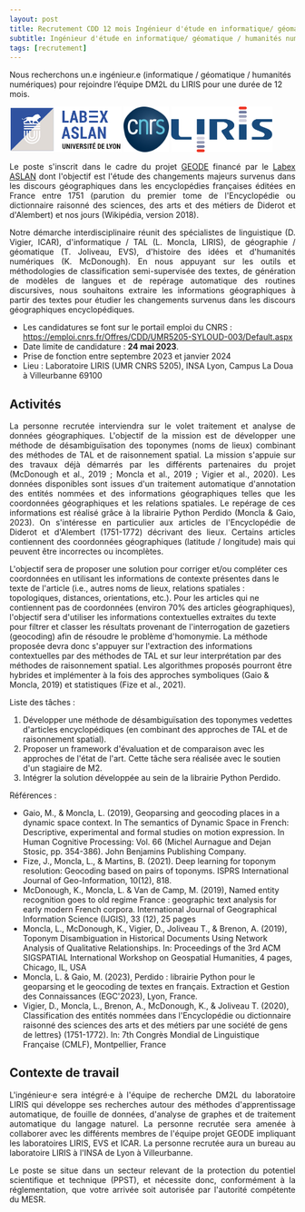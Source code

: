 ```yaml
---
layout: post
title: Recrutement CDD 12 mois Ingénieur d'étude en informatique/ géomatique / humanités numériques
subtitle: Ingénieur d'étude en informatique/ géomatique / humanités numériques
tags: [recrutement]
---
```



Nous recherchons un.e ingénieur.e (informatique / géomatique / humanités numériques) pour rejoindre l’équipe DM2L du LIRIS pour une durée de 12 mois.


<img height="80px" src="/assets/img/logos/logo-aslan.png" alt="ASLAN" />
<img height="80px" src="/assets/img/logos/logo-cnrs.png" alt="CNRS"/>
<img height="80px" src="/assets/img/logos/logo-liris.png" alt="LIRIS"/>


<p style='text-align: justify;'>
Le poste s'inscrit dans le cadre du projet <a href="https://geode-project.github.io/">GEODE</a> financé par le <a href="https://aslan.universite-lyon.fr/">Labex ASLAN</a> dont l'objectif est l'étude des changements majeurs survenus dans les discours géographiques dans les encyclopédies françaises éditées en France entre 1751 (parution du premier tome de l'Encyclopédie ou dictionnaire raisonné des sciences, des arts et des métiers de Diderot et d'Alembert) et nos jours (Wikipédia, version 2018). 
</p>
<p style='text-align: justify;'>
Notre démarche interdisciplinaire réunit des spécialistes de linguistique (D. Vigier, ICAR), d'informatique / TAL (L. Moncla, LIRIS), de géographie / géomatique (T. Joliveau, EVS), d'histoire des idées et d'humanités numériques (K. McDonough). En nous appuyant sur les outils et méthodologies de classification semi-supervisée des textes, de génération de modèles de langues et de repérage automatique des routines discursives, nous souhaitons extraire les informations géographiques à partir des textes pour étudier les changements survenus dans les discours géographiques encyclopédiques. 
</p>


<ul>
<li> Les candidatures se font sur le portail emploi du CNRS : <a href="https://emploi.cnrs.fr/Offres/CDD/UMR5205-SYLOUD-003/Default.aspx">https://emploi.cnrs.fr/Offres/CDD/UMR5205-SYLOUD-003/Default.aspx</a></li>
<li> Date limite de candidature : <b>24 mai 2023</b>.</li>
<li> Prise de fonction entre septembre 2023 et janvier 2024</li>
<li> Lieu : Laboratoire LIRIS (UMR CNRS 5205), INSA Lyon, Campus La Doua à Villeurbanne 69100</li>
</ul>


## Activités

<p style='text-align: justify;'>
La personne recrutée interviendra sur le volet traitement et analyse de données géographiques. 
L'objectif de la mission est de développer une méthode de désambiguïsation des toponymes (noms de lieux) combinant des méthodes de TAL et de raisonnement spatial. 
La mission s'appuie sur des travaux déjà démarrés par les différents partenaires du projet (McDonough et al., 2019 ; Moncla et al., 2019 ; Vigier et al., 2020). 
Les données disponibles sont issues d'un traitement automatique d'annotation des entités nommées et des informations géographiques telles que les coordonnées géographiques et les relations spatiales. 
Le repérage de ces informations est réalisé grâce à la librairie Python Perdido (Moncla & Gaio, 2023). 
On s'intéresse en particulier aux articles de l'Encyclopédie de Diderot et d'Alembert (1751-1772) décrivant des lieux. Certains articles contiennent des coordonnées géographiques (latitude / longitude) mais qui peuvent être incorrectes ou incomplètes.

L'objectif sera de proposer une solution pour corriger et/ou compléter ces coordonnées en utilisant les informations de contexte présentes dans le texte de l'article (i.e., autres noms de lieux, relations spatiales : topologiques, distances, orientations, etc.). 
Pour les articles qui ne contiennent pas de coordonnées (environ 70% des articles géographiques), l'objectif sera d'utiliser les informations contextuelles extraites du texte pour filtrer et classer les résultats provenant de l'interrogation de gazetiers (geocoding) afin de résoudre le problème d'homonymie. La méthode proposée devra donc s'appuyer sur l'extraction des informations contextuelles par des méthodes de TAL et sur leur interprétation par des méthodes de raisonnement spatial. 
Les algorithmes proposés pourront être hybrides et implémenter à la fois des approches symboliques (Gaio & Moncla, 2019) et statistiques (Fize et al., 2021).
</p>
<p style='text-align: justify;'>
Liste des tâches : 
<ol>
<li> Développer une méthode de désambiguïsation des toponymes vedettes d'articles encyclopédiques (en combinant des approches de TAL et de raisonnement spatial).</li>
<li> Proposer un framework d'évaluation et de comparaison avec les approches de l'état de l'art. Cette tâche sera réalisée avec le soutien d'un stagiaire de M2. </li>
<li>Intégrer la solution développée au sein de la librairie Python Perdido.</li>
</ol>
</p>

<p style='text-align: justify;'>
Références :
<ul>
<li>Gaio, M., & Moncla, L. (2019), Geoparsing and geocoding places in a dynamic space context. In The semantics of Dynamic Space in French: Descriptive, experimental and formal studies on motion expression. In Human Cognitive Processing: Vol. 66 (Michel Aurnague and Dejan Stosic, pp. 354-386). John Benjamins Publishing Company.</li>
<li>Fize, J., Moncla, L., & Martins, B. (2021). Deep learning for toponym resolution: Geocoding based on pairs of toponyms. ISPRS International Journal of Geo-Information, 10(12), 818.</li>
<li>McDonough, K., Moncla, L. & Van de Camp, M. (2019), Named entity recognition goes to old regime France : geographic text analysis for early modern French corpora. International Journal of Geographical Information Science (IJGIS), 33 (12), 25 pages </li>
<li>Moncla, L., McDonough, K., Vigier, D., Joliveau T., & Brenon, A. (2019), Toponym Disambiguation in Historical Documents Using Network Analysis of Qualitative Relationships. In: Proceedings of the 3rd ACM SIGSPATIAL International Workshop on Geospatial Humanities, 4 pages, Chicago, IL, USA</li>
<li>Moncla, L. & Gaio, M. (2023), Perdido : librairie Python pour le geoparsing et le geocoding de textes en français. Extraction et Gestion des Connaissances (EGC'2023), Lyon, France.</li>
<li>Vigier, D., Moncla, L., Brenon, A., McDonough, K., & Joliveau T. (2020), Classification des entités nommées dans l'Encyclopédie ou dictionnaire raisonné des sciences des arts et des métiers par une société de gens de lettres} (1751-1772). In: 7th Congrès Mondial de Linguistique Française (CMLF), Montpellier, France</li>
</ul>
</p>

## Contexte de travail

<p style='text-align: justify;'>
L'ingénieur·e sera intégré·e à l'équipe de recherche DM2L du laboratoire LIRIS qui développe ses recherches autour des méthodes d'apprentissage automatique, de fouille de données, d'analyse de graphes et de traitement automatique du langage naturel. La personne recrutée sera amenée à collaborer avec les différents membres de l'équipe projet GEODE impliquant les laboratoires LIRIS, EVS et ICAR.
La personne recrutée aura un bureau au laboratoire LIRIS à l'INSA de Lyon à Villeurbanne.
</p>
<p style='text-align: justify;'>
Le poste se situe dans un secteur relevant de la protection du potentiel scientifique et technique (PPST), et nécessite donc, conformément à la réglementation, que votre arrivée soit autorisée par l'autorité compétente du MESR.
</p>

